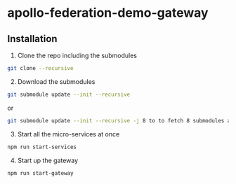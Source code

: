 # apollo-federation-demo-gateway

## Installation

1. Clone the repo including the submodules

```sh
git clone --recursive
```

2. Download the submodules

```sh
git submodule update --init --recursive
```

or 

```sh
git submodule update --init --recursive -j 8 to to fetch 8 submodules at the same time
```

3. Start all the micro-services at once

```sh
npm run start-services
```

4. Start up the gateway

```sh
npm run start-gateway
```


